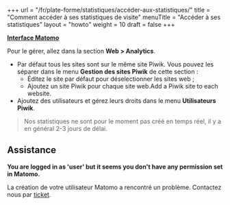 +++
url = "/fr/plate-forme/statistiques/accéder-aux-statistiques/"
title = "Comment accéder à ses statistiques de visite"
menuTitle = "Accéder à ses statistiques"
layout = "howto"
weight = 10
draft = false
+++

**[Interface Matomo](https://analytics.alwaysdata.com)**

Pour le gérer, allez dans la section **Web > Analytics**.

* Par défaut tous les sites sont sur le même site Piwik. Vous pouvez les séparer dans le menu **Gestion des sites Piwik** de cette section :
    - Éditez le site par défaut pour déselectionner les sites web ;
    - Ajoutez un site Piwik pour chaque site web.Add a Piwik site to each website.
* Ajoutez des utilisateurs et gérez leurs droits dans le menu **Utilisateurs Piwik**.

> Nos statistiques ne sont pour le moment pas créé en temps réel, il y a en général 2-3 jours de délai.



## Assistance

**You are logged in as 'user' but it seems you don't have any permission set in Matomo.**

La création de votre utilisateur Matomo a rencontré un problème. Contactez nous par [ticket](https://admin.alwaysdata.com/support/add).
